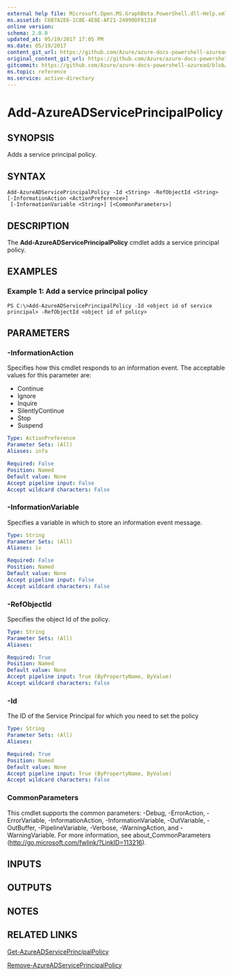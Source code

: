 ```yaml
---
external help file: Microsoft.Open.MS.GraphBeta.PowerShell.dll-Help.xml
ms.assetid: C6B7A2E6-1C8E-4E8E-AF21-24999DF81310
online version:
schema: 2.0.0
updated_at: 05/19/2017 17:05 PM
ms.date: 05/19/2017
content_git_url: https://github.com/Azure/azure-docs-powershell-azuread/blob/VinceSmith-patch-7/Azure%20AD%20Cmdlets/AzureAD/v2preview/Add-AzureADServicePrincipalPolicy.md
original_content_git_url: https://github.com/Azure/azure-docs-powershell-azuread/blob/VinceSmith-patch-7/Azure%20AD%20Cmdlets/AzureAD/v2preview/Add-AzureADServicePrincipalPolicy.md
gitcommit: https://github.com/Azure/azure-docs-powershell-azuread/blob/544c6b7abedc165e35d9dc8faf909de5022e02c1
ms.topic: reference
ms.service: active-directory
---
```


# Add-AzureADServicePrincipalPolicy

## SYNOPSIS
Adds a service principal policy.

## SYNTAX

```
Add-AzureADServicePrincipalPolicy -Id <String> -RefObjectId <String> [-InformationAction <ActionPreference>]
 [-InformationVariable <String>] [<CommonParameters>]
```

## DESCRIPTION
The **Add-AzureADServicePrincipalPolicy** cmdlet adds a service principal policy.

## EXAMPLES

### Example 1: Add a service principal policy
```
PS C:\>Add-AzureADServicePrincipalPolicy -Id <object id of service principal> -RefObjectId <object id of policy>
```

## PARAMETERS

### -InformationAction
Specifies how this cmdlet responds to an information event. The acceptable values for this parameter are:

- Continue
- Ignore
- Inquire
- SilentlyContinue
- Stop
- Suspend

```yaml
Type: ActionPreference
Parameter Sets: (All)
Aliases: infa

Required: False
Position: Named
Default value: None
Accept pipeline input: False
Accept wildcard characters: False
```

### -InformationVariable
Specifies a variable in which to store an information event message.

```yaml
Type: String
Parameter Sets: (All)
Aliases: iv

Required: False
Position: Named
Default value: None
Accept pipeline input: False
Accept wildcard characters: False
```

### -RefObjectId
Specifies the object Id of the policy.

```yaml
Type: String
Parameter Sets: (All)
Aliases: 

Required: True
Position: Named
Default value: None
Accept pipeline input: True (ByPropertyName, ByValue)
Accept wildcard characters: False
```

### -Id
The ID of the Service Principal for which you need to set the policy

```yaml
Type: String
Parameter Sets: (All)
Aliases: 

Required: True
Position: Named
Default value: None
Accept pipeline input: True (ByPropertyName, ByValue)
Accept wildcard characters: False
```

### CommonParameters
This cmdlet supports the common parameters: -Debug, -ErrorAction, -ErrorVariable, -InformationAction, -InformationVariable, -OutVariable, -OutBuffer, -PipelineVariable, -Verbose, -WarningAction, and -WarningVariable. For more information, see about_CommonParameters (http://go.microsoft.com/fwlink/?LinkID=113216).

## INPUTS

## OUTPUTS

## NOTES

## RELATED LINKS

[Get-AzureADServicePrincipalPolicy](./Get-AzureADServicePrincipalPolicy.md)

[Remove-AzureADServicePrincipalPolicy](./Remove-AzureADServicePrincipalPolicy.md)


